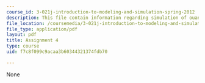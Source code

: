```yaml
---
course_id: 3-021j-introduction-to-modeling-and-simulation-spring-2012
description: This file contain information regarding simulation of ouantum bound state.
file_location: /coursemedia/3-021j-introduction-to-modeling-and-simulation-spring-2012/f7c8f099c9acaa3b60344321374fdb70_MIT3_021JS12_HW4.pdf
file_type: application/pdf
layout: pdf
title: Assignment 4
type: course
uid: f7c8f099c9acaa3b60344321374fdb70

---
```

None